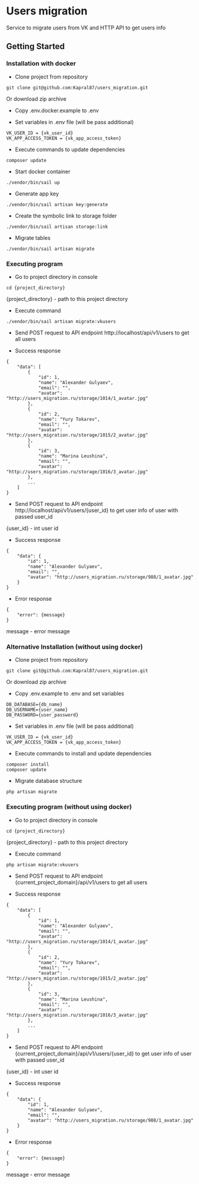 # Users migration

Service to migrate users from VK and HTTP API to get users info


## Getting Started

### Installation with docker

* Clone project from repository
```
git clone git@github.com:Kapral87/users_migration.git
```
Or download zip archive

* Copy .env.docker.example to .env

* Set variables in .env file (will be pass additional)
```
VK_USER_ID = {vk_user_id}
VK_APP_ACCESS_TOKEN = {vk_app_access_token}
```

* Execute commands to update dependencies
```
composer update
```

* Start docker container
```
./vendor/bin/sail up
```

* Generate app key
```
./vendor/bin/sail artisan key:generate
```

* Create the symbolic link to storage folder
```
./vendor/bin/sail artisan storage:link
```

* Migrate tables
```
./vendor/bin/sail artisan migrate
```

### Executing program

* Go to project directory in console
```
cd {project_directory}
```

{project_directory} - path to this project directory

* Execute command
```
./vendor/bin/sail artisan migrate:vkusers
```

* Send POST request to API endpoint http://localhost/api/v1/users to get all users

* Success response
```
{
    "data": [
        {
            "id": 1,
            "name": "Alexander Gulyaev",
            "email": "",
            "avatar": "http://users_migration.ru/storage/1014/1_avatar.jpg"
        },
        {
            "id": 2,
            "name": "Yury Tokarev",
            "email": "",
            "avatar": "http://users_migration.ru/storage/1015/2_avatar.jpg"
        },
        {
            "id": 3,
            "name": "Marina Leushina",
            "email": "",
            "avatar": "http://users_migration.ru/storage/1016/3_avatar.jpg"
        },
        ...
    ]
}
```

* Send POST request to API endpoint http://localhost/api/v1/users/{user_id} to get user info of user with passed user_id

{user_id} - int user id

* Success response
```
{
    "data": {
        "id": 1,
        "name": "Alexander Gulyaev",
        "email": "",
        "avatar": "http://users_migration.ru/storage/988/1_avatar.jpg"
    }
}
```

* Error response

```
{
    "error": {message}
}
```

message - error message

### Alternative Installation (without using docker)

* Clone project from repository
```
git clone git@github.com:Kapral87/users_migration.git
```
Or download zip archive

* Copy .env.example to .env and set variables
```
DB_DATABASE={db_name}
DB_USERNAME={user_name}
DB_PASSWORD={user_password}
```

* Set variables in .env file (will be pass additional)
```
VK_USER_ID = {vk_user_id}
VK_APP_ACCESS_TOKEN = {vk_app_access_token}
```

* Execute commands to install and update dependencies
```
composer install
composer update
```

* Migrate database structure
```
php artisan migrate
```


### Executing program (without using docker)

* Go to project directory in console
```
cd {project_directory}
```

{project_directory} - path to this project directory

* Execute command
```
php artisan migrate:vkusers
```

* Send POST request to API endpoint {current_project_domain}/api/v1/users to get all users

* Success response
```
{
    "data": [
        {
            "id": 1,
            "name": "Alexander Gulyaev",
            "email": "",
            "avatar": "http://users_migration.ru/storage/1014/1_avatar.jpg"
        },
        {
            "id": 2,
            "name": "Yury Tokarev",
            "email": "",
            "avatar": "http://users_migration.ru/storage/1015/2_avatar.jpg"
        },
        {
            "id": 3,
            "name": "Marina Leushina",
            "email": "",
            "avatar": "http://users_migration.ru/storage/1016/3_avatar.jpg"
        },
        ...
    ]
}
```

* Send POST request to API endpoint {current_project_domain}/api/v1/users/{user_id} to get user info of user with passed user_id

{user_id} - int user id

* Success response
```
{
    "data": {
        "id": 1,
        "name": "Alexander Gulyaev",
        "email": "",
        "avatar": "http://users_migration.ru/storage/988/1_avatar.jpg"
    }
}
```

* Error response

```
{
    "error": {message}
}
```

message - error message